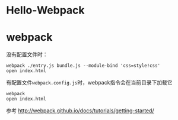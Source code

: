 # Hello-Webpack

# webpack

没有配置文件时：

```
webpack ./entry.js bundle.js --module-bind 'css=style!css'
open index.html
```

有配置文件`webpack.config.js`时，webpack指令会在当前目录下加载它

```
webpack
open index.html
```


参考
http://webpack.github.io/docs/tutorials/getting-started/
